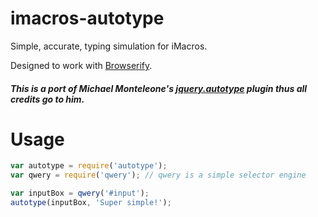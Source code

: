 imacros-autotype
===============
Simple, accurate, typing simulation for iMacros.

Designed to work with [Browserify](http://browserify.org/).


##### This is a port of Michael Monteleone's [jquery.autotype](https://github.com/mmonteleone/jquery.autotype) plugin thus all credits go to him.

# Usage

```javascript
var autotype = require('autotype');
var qwery = require('qwery'); // qwery is a simple selector engine

var inputBox = qwery('#input');
autotype(inputBox, 'Super simple!');
```
